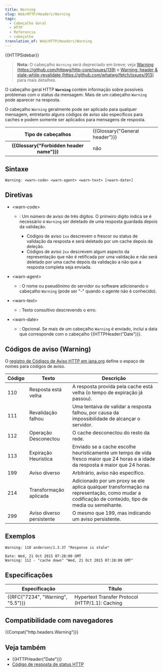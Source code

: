 ```yaml
---
title: Warning
slug: Web/HTTP/Headers/Warning
tags:
  - Cabeçalho Geral
  - HTTP
  - Referencia
  - cabeçalho
translation_of: Web/HTTP/Headers/Warning
---
```

{{HTTPSidebar}}

> **Nota:** O cabeçalho `Warning` será depreciado em breve; veja [Warning (https://github.com/httpwg/http-core/issues/139)](https://github.com/httpwg/http-core/issues/139) e [Warning: header & stale-while-revalidate (https://github.com/whatwg/fetch/issues/913)](https://github.com/whatwg/fetch/issues/913) para mais detalhes.

O cabeçalho geral HTTP **`Warning`** contém informação sobre possíveis problemas com o status da mensagem. Mais de um cabeçalho `Warning` pode aparecer na resposta.

O cabeçalho `Warning` geralmente pode ser aplicado para qualquer mensagem, entretanto alguns códigos de aviso são específicos para caches e podem somente ser aplicados para mensagens de resposta.

<table class="properties">
  <tbody>
    <tr>
      <th scope="row">Tipo de cabeçalhos</th>
      <td>{{Glossary("General header")}}</td>
    </tr>
    <tr>
      <th scope="row">{{Glossary("Forbidden header name")}}</th>
      <td>não</td>
    </tr>
  </tbody>
</table>

## Sintaxe

```
Warning: <warn-code> <warn-agent> <warn-text> [<warn-date>]
```

## Diretivas

- \<warn-code>

  - : Um número de aviso de três dígitos. O primeiro dígito indica se é necessário o `Warning` ser deletado de uma resposta guardada depois da validação.

    - Códigos de aviso `1xx` descrevem o frescor ou status de validação da resposta e será deletado por um cache depois da deleção.
    - Códigos de aviso `2xx` descrevem algum aspecto da representação que não é retificada por uma validação e não será deletado por uma cache depois da validação a não que a resposta completa seja enviada.

- \<warn-agent>
  - : O nome ou pseudônimo do servidor ou software adicionando o cabeçalho `Warning` (pode ser "-" quando o agente não é conhecido).
- \<warn-text>
  - : Texto consultivo descrevendo o erro.
- \<warn-date>
  - : Opcional. Se mais de um cabeçalho `Warning` é enviado, inclui a data que corresponde com o cabeçalho {{HTTPHeader("Date")}}.

## Códigos de aviso (Warning)

O [registro de Códigos de Aviso HTTP em iana.org](https://www.iana.org/assignments/http-warn-codes/http-warn-codes.xhtml) define o espaço de nomes para códigos de aviso.

| Código | Texto                     | Descrição                                                                                                                                         |
| ------ | ------------------------- | ------------------------------------------------------------------------------------------------------------------------------------------------- |
| 110    | Resposta está velha       | A resposta provida pela cache está velha (o tempo de expiração já passou).                                                                        |
| 111    | Revalidação falhou        | Uma tentaiva de validar a resposta falhou, por causa da impossibilidade de alcançar o servidor.                                                   |
| 112    | Operação Desconectou      | O cache desconectou do resto da rede.                                                                                                             |
| 113    | Expiração Heurística      | Enviado se a cache escolhe heuristicamente um tempo de vida fresco maior que 24 horas e a idade da resposta é maior que 24 horas.                 |
| 199    | Aviso diverso             | Arbitrário, aviso não específico.                                                                                                                 |
| 214    | Transformação aplicada    | Adicionado por um proxy se ele aplica qualquer transformação na representação, como mudar a codificação de conteúdo, tipo de media ou semelhante. |
| 299    | Aviso diverso persistente | O mesmo que 199, mas indicando um aviso persistente.                                                                                              |

## Exemplos

```
Warning: 110 anderson/1.3.37 "Response is stale"

Date: Wed, 21 Oct 2015 07:28:00 GMT
Warning: 112 - "cache down" "Wed, 21 Oct 2015 07:28:00 GMT"
```

## Especificações

| Especificação                                | Título                                          |
| -------------------------------------------- | ----------------------------------------------- |
| {{RFC("7234", "Warning", "5.5")}} | Hypertext Transfer Protocol (HTTP/1.1): Caching |

## Compatibilidade com navegadores

{{Compat("http.headers.Warning")}}

## Veja também

- {{HTTPHeader("Date")}}
- [Código de resposta de status HTTP](/pt-BR/docs/Web/HTTP/Status)
